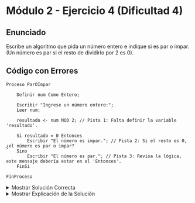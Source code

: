 # Módulo 2 - Ejercicio 4 (Dificultad 4)

## Enunciado
Escribe un algoritmo que pida un número entero e indique si es par o impar. (Un número es par si el resto de dividirlo por 2 es 0).

## Código con Errores
```pseudocode
Proceso ParOImpar

    Definir num Como Entero;

    Escribir "Ingrese un número entero:";
    Leer num;

    resultado <- num MOD 2; // Pista 1: Falta definir la variable 'resultado'.

    Si resultado = 0 Entonces
        Escribir "El número es impar."; // Pista 2: Si el resto es 0, ¿el número es par o impar?
    Sino
        Escribir "El número es par."; // Pista 3: Revisa la lógica, este mensaje debería estar en el 'Entonces'.
    FinSi

FinProceso
```
<details>
  
<summary>Mostrar Solución Correcta</summary>
  
## Solución Correcta
```pseudocode
Proceso ParOImpar_Solucion

    Definir num, resultado Como Entero; // Corregido: Definir la variable 'resultado'.

    Escribir "Ingrese un número entero:";
    Leer num;

    resultado <- num MOD 2;

    Si resultado = 0 Entonces
        Escribir "El número es par."; // Corregido: Mensaje correcto para resto 0.
    Sino
        Escribir "El número es impar."; // Corregido: Mensaje correcto para resto distinto de 0.
    FinSi

FinProceso
```
</details>

<details>
<summary>Mostrar Explicación de la Solución</summary>
  
## Explicación de la Solución
1.  La variable `resultado` se usó para almacenar el módulo, pero no se definió previamente con `Definir`. Se añadió `resultado` a la definición de variables enteras.
2.  Si el resto de dividir por 2 (`resultado`) es 0, significa que el número es par. El mensaje original decía "impar". Se corrigió el mensaje dentro del `Entonces`.
3.  Consecuentemente, si el resto no es 0 (bloque `Sino`), el número es impar. El mensaje original decía "par". Se corrigió el mensaje dentro del `Sino`. Los mensajes estaban intercambiados.

</details>
